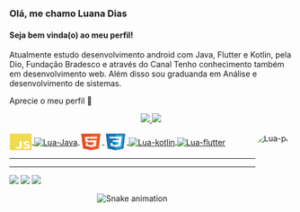 ### Olá, me chamo Luana Dias
#### Seja bem vinda(o) ao meu perfil!
Atualmente estudo desenvolvimento android com Java, Flutter e Kotlin, pela Dio, Fundação Bradesco e através do Canal
Tenho conhecimento também em desenvolvimento web. Além disso sou graduanda em Análise e desenvolvimento de sistemas.

Aprecie o meu perfil 🖤

<div align="center">
  <a href="https://github.com/LuaDlc">
  <img height="180em" src="https://github-readme-stats.vercel.app/api?username=LuaDlc&show_icons=true&theme=dracula&include_all_commits=true&count_private=true"/>
  <img height="180em" src="https://github-readme-stats.vercel.app/api/top-langs/?username=LuaDlc&layout=compact&langs_count=7&theme=dracula"/>
</div>
<div style="display: inline_block"><br>
  <img align="center" alt="Lua-Js" height="30" width="40" src="https://raw.githubusercontent.com/devicons/devicon/master/icons/javascript/javascript-plain.svg">
  <img align="center" alt="Lua-Java" height="30" width="40" src="https://img.shields.io/badge/Java-ED8B00?style=for-the-badge&logo=java&logoColor=white">
  <img align="center" alt="Lua-HTML" height="30" width="40" src="https://raw.githubusercontent.com/devicons/devicon/master/icons/html5/html5-original.svg">
  <img align="center" alt="Lua-CSS" height="30" width="40" src="https://raw.githubusercontent.com/devicons/devicon/master/icons/css3/css3-original.svg">
  <img align="center" alt="Lua-kotlin" height="30" width="40"
src="https://img.shields.io/badge/Kotlin-0095D5?&style=for-the-badge&logo=kotlin&logoColor=white">
  <img align="center" alt="Lua-flutter" height="30" width="40"
src="https://img.shields.io/badge/Flutter-02569B?style=for-the-badge&logo=flutter&logoColor=white">
  <img align="right" alt="Lua-pic" height="150" style="border-radius:50px;" src="https://user-images.githubusercontent.com/102997834/175109342-ac880286-36ea-48ab-8032-2d90ae1ad129.png">
 
</div>
  
  
 ---
 ---
  
  <div> 
  <a href = "mailto:luadiaslc@gmail.com"><img src="https://img.shields.io/badge/-Gmail-%23333?style=for-the-badge&logo=gmail&logoColor=white" target="_blank"></a>
  <a href="https://www.linkedin.com/in/luana-dias-linhares-coelho" target="_blank"><img src="https://img.shields.io/badge/-LinkedIn-%230077B5?style=for-the-badge&logo=linkedin&logoColor=white" target="_blank"></a>
<a href="https://wa.me/5521983000521 " target="_blank"><img src="https://img.shields.io/badge/WhatsApp-25D366?style=for-the-badge&logo=whatsapp&logoColor=white"></a>
    
 </div>
  
  <div align="center">
  
  ![Snake animation](https://github.com/LuaDlc/LuaDlc/blob/output/github-contribution-grid-snake.svg)
  
</div>
